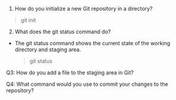 1. How do you initialize a new Git repository in a directory?
> git init


2. What does the git status command do?
- The git status command shows the current state of the working directory and staging area.
  >git status

Q3: How do you add a file to the staging area in Git?

Q4: What command would you use to commit your changes to the repository?
